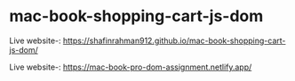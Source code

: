 # mac-book-shopping-cart-js-dom
Live website-: https://shafinrahman912.github.io/mac-book-shopping-cart-js-dom/

Live website-: https://mac-book-pro-dom-assignment.netlify.app/
